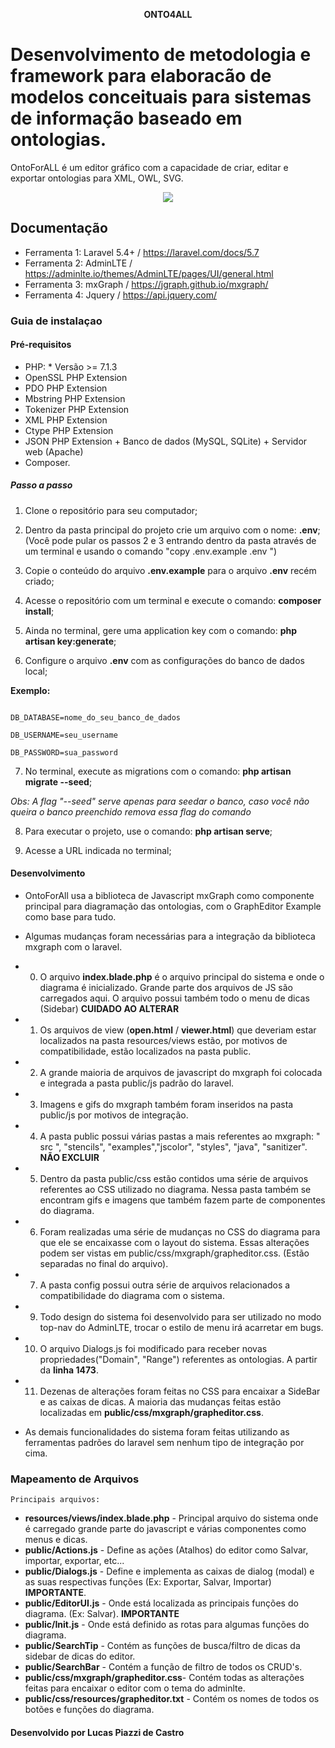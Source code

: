  <p align="center"> <strong> ONTO4ALL </strong> </p>

# Desenvolvimento de metodologia e framework para elaboracão de modelos conceituais para sistemas de informação baseado em ontologias.

 OntoForALL é um editor gráfico com a capacidade de criar, editar e exportar ontologias para XML, OWL, SVG.
 

<p align="center">
          <img src="https://media.giphy.com/media/1xOPY52mlgKp1wrsfm/giphy.gif"/>
</p>
 
## Documentação 
* Ferramenta 1: Laravel 5.4+ / https://laravel.com/docs/5.7 
* Ferramenta 2: AdminLTE / https://adminlte.io/themes/AdminLTE/pages/UI/general.html
* Ferramenta 3: mxGraph / https://jgraph.github.io/mxgraph/ 
* Ferramenta 4: Jquery / https://api.jquery.com/

### Guia de instalaçao 
#### Pré-requisitos 
* PHP: * Versão >= 7.1.3
* OpenSSL PHP Extension 
* PDO PHP Extension 
* Mbstring PHP Extension 
* Tokenizer PHP Extension 
* XML PHP Extension 
* Ctype PHP Extension 
* JSON PHP Extension + Banco de dados (MySQL, SQLite) + Servidor web (Apache)
* Composer. 

##### Passo a passo 

1. Clone o repositório para seu computador; 

2. Dentro da pasta principal do projeto crie um arquivo com o nome: **.env**; (Você pode pular os passos 2 e 3 entrando dentro da pasta através de um terminal e usando o comando "copy .env.example .env ")

3. Copie o conteúdo do arquivo **.env.example** para o arquivo **.env** recém criado; 

4. Acesse o repositório com um terminal e execute o comando: **composer install**; 

5. Ainda no terminal, gere uma application key com o comando: **php artisan key:generate**; 

6. Configure o arquivo **.env** com as configurações do banco de dados local; 

**Exemplo:**

````

DB_DATABASE=nome_do_seu_banco_de_dados

DB_USERNAME=seu_username

DB_PASSWORD=sua_password

````
 
7. No terminal, execute as migrations com o comando: **php artisan migrate --seed**; 

*Obs: A flag "--seed" serve apenas para seedar o banco, caso você não queira o banco preenchido remova essa flag do comando* 

8. Para executar o projeto, use o comando: **php artisan serve**;

10. Acesse a URL indicada no terminal;

#### Desenvolvimento 

* OntoForAll usa a biblioteca de Javascript mxGraph como componente principal para diagramação das ontologias, com o GraphEditor Example como base para tudo.

* Algumas mudanças foram necessárias para a integração da biblioteca mxgraph com o laravel.

* 0. O arquivo **index.blade.php** é o arquivo principal do sistema e onde o diagrama é inicializado. Grande parte dos arquivos de JS são carregados aqui. O arquivo possui também todo o menu de dicas (Sidebar) **CUIDADO AO ALTERAR**
* 1. Os arquivos de view (**open.html** / **viewer.html**) que deveriam estar localizados na pasta resources/views estão, por motivos de compatibilidade, estão localizados na pasta public.
* 2. A grande maioria de arquivos de javascript do mxgraph foi colocada e integrada a pasta public/js 
 padrão do laravel.
* 3. Imagens e gifs do mxgraph também foram inseridos na pasta public/js por motivos de integração.
* 4. A pasta public possui várias pastas a mais referentes ao mxgraph: " src ", "stencils", "examples","jscolor", "styles", "java", "sanitizer". **NÃO EXCLUIR**
* 5. Dentro da pasta public/css estão contidos uma série de arquivos referentes ao CSS utilizado no diagrama. Nessa pasta também se encontram gifs e imagens que também fazem parte de componentes do diagrama.
* 6. Foram realizadas uma série de mudanças no CSS do diagrama para que ele se encaixasse com o layout do sistema. Essas alterações podem ser vistas em public/css/mxgraph/grapheditor.css. (Estão separadas no final do arquivo).
* 7. A pasta config possui outra série de arquivos relacionados a compatibilidade do diagrama com o sistema.
* 9. Todo design do sistema foi desenvolvido para ser utilizado no modo top-nav do AdminLTE, trocar o estilo de menu irá acarretar em bugs.
* 10. O arquivo Dialogs.js foi modificado para receber novas propriedades("Domain", "Range") referentes as ontologias. A partir da **linha 1473**.
* 11. Dezenas de alterações foram feitas no CSS para encaixar a SideBar e as caixas de dicas. A maioria das mudanças feitas estão localizadas em **public/css/mxgraph/grapheditor.css**.

*  As demais funcionalidades do sistema foram feitas utilizando as ferramentas padrões do laravel sem nenhum tipo de integração por cima.

### Mapeamento de Arquivos

    Principais arquivos:
    
* **resources/views/index.blade.php** - Principal arquivo do sistema onde é carregado grande parte do javascript e várias componentes como menus e dicas.
* **public/Actions.js** - Define as ações (Atalhos) do editor como Salvar, importar, exportar, etc...
* **public/Dialogs.js** - Define e implementa as caixas de dialog (modal) e as suas respectivas funções (Ex: Exportar, Salvar, Importar) **IMPORTANTE**.
* **public/EditorUI.js** - Onde está localizada as principais funções do diagrama. (Ex: Salvar). **IMPORTANTE**
* **public/Init.js** - Onde está definido as rotas para algumas funções do diagrama.
* **public/SearchTip** - Contém as funções de busca/filtro de dicas da sidebar de dicas do editor.
* **public/SearchBar** - Contém a função de filtro de todos os CRUD's.
* **public/css/mxgraph/grapheditor.css**- Contém todas as alterações feitas para encaixar o editor com o tema do adminlte.
* **public/css/resources/grapheditor.txt** - Contém os nomes de todos os botões e funções do diagrama.


#### Desenvolvido por Lucas Piazzi de Castro ####
